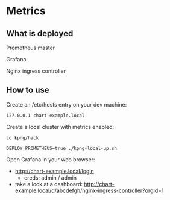 # Metrics

## What is deployed

Prometheus master

Grafana

Nginx ingress controller

## How to use

Create an /etc/hosts entry on your dev machine:

```
127.0.0.1 chart-example.local
```

Create a local cluster with metrics enabled:

```
cd kpng/hack

DEPLOY_PROMETHEUS=true ./kpng-local-up.sh
```

Open Grafana in your web browser:

 - http://chart-example.local/login 
   - creds: admin / admin
 - take a look at a dashboard: http://chart-example.local/d/abcdefgh/nginx-ingress-controller?orgId=1
